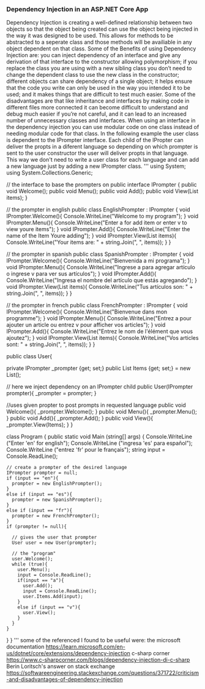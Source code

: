### Dependency Injection in an ASP.NET Core App

Dependency Injection is creating a well-defined relationship between two objects so that the object being created can use the object being injected in the way it was designed to be used. This allows for methods 
to be abstracted to a seperate class and those methods will be availiable in any object dependent on that class. Some of the Benefits of using Dependency Injection are: you can inject dependency of an interface 
and give any derivation of that interface to the constructor allowing polymorphism; if you replace the class you are using with a new sibling class you don’t need to change the dependent class to use the new class 
in the constructor; different objects can share dependency of a single object; it helps ensure that the code you write can only be used in the way you intended it to be used; and it makes things that are difficult 
to test much easier. Some of the disadvantages are that like inheritance and interfaces by making code in different files more connected it can become difficult to understand and debug much easier if you’re not 
careful, and it can lead to an increased number of unnecessary classes and interfaces. 
When using an interface in the dependency injection you can use modular code on one class instead of needing modular code for that class. In the following example the user class is dependent to the IPrompter interface. 
Each child of the IPropter can deliver the propts in a diferent language so depending on which prompter is sent to the user constructor the user will deliver propts in that language. This way we don't need to write a 
user class for each language and can add a new language just by adding a new IPrompter class.
'''
using System;
using System.Collections.Generic;

// the interface to base the prompters on
public interface IPrompter
{
  public void Welcome();
  public void Menu();
  public void Add();
  public void View(List<string> items);
}

// the prompter in english
public class EnglishPrompter : IPrompter
{
  void IPrompter.Welcome(){
    Console.WriteLine("Welcome to my program");
  }
  void IPrompter.Menu(){
    Console.WriteLine("Enter a for add item or enter v to view youre items");
  }
  void IPrompter.Add(){
    Console.WriteLine("Enter the name of the Item Youre adding");
  }
  void IPrompter.View(List<string> items){
    Console.WriteLine("Your items are: " + string.Join(", ", items));
  }
}

// the prompter in spanish
public class SpanishPrompter : IPrompter
{
  void IPrompter.Welcome(){
    Console.WriteLine("Bienvenida a mi programa");
  }
  void IPrompter.Menu(){
    Console.WriteLine("Ingrese a para agregar artículo o ingrese v para ver sus artículos");
  }
  void IPrompter.Add(){
    Console.WriteLine("Ingresa el nombre del artículo que estás agregando");
  }
  void IPrompter.View(List<string> items){
    Console.WriteLine("Tus artículos son: " + string.Join(", ", items));
  }
}

// the prompter in french
public class FrenchPrompter : IPrompter
{
  void IPrompter.Welcome(){
    Console.WriteLine("Bienvenue dans mon programme");
  }
  void IPrompter.Menu(){
    Console.WriteLine("Entrez a pour ajouter un article ou entrez v pour afficher vos articles");
  }
  void IPrompter.Add(){
    Console.WriteLine("Entrez le nom de l'élément que vous ajoutez");
  }
  void IPrompter.View(List<string> items){
    Console.WriteLine("Vos articles sont: " + string.Join(", ", items));
  }
}

public class User{

  private IPrompter _prompter {get; set;}
  public List<string> Items {get; set;} = new List<string>();
  
  // here we inject dependency on an IPrompter child
  public User(IPrompter prompter){
    _prompter = prompter;
  }

  //uses given propter to post prompts in requested language
  public void Welcome(){
    _prompter.Welcome();
  }
  public void Menu(){
    _prompter.Menu();
  }
  public void Add(){
    _prompter.Add();
  }
  public void View(){
    _prompter.View(Items);
  }
}




class Program {
  public static void Main (string[] args) {
    Console.WriteLine ("Enter 'en' for english");
    Console.WriteLine ("ingresa 'es' para español");
    Console.WriteLine ("entrez 'fr' pour le français");
    string input = Console.ReadLine();

    // create a prompter of the desired language
    IPrompter prompter = null;
    if (input == "en"){
      prompter = new EnglishPrompter();
    }
    else if (input == "es"){
      prompter = new SpanishPrompter();
    }
    else if (input == "fr"){
      prompter = new FrenchPrompter();
    }
    if (prompter != null){

      // gives the user that prompter
      User user = new User(prompter);

      // the "program"
      user.Welcome();
      while (true){
        user.Menu();
        input = Console.ReadLine();
        if(input == "a"){
          user.Add();
          input = Console.ReadLine();
          user.Items.Add(input);
        }
        else if (input == "v"){
          user.View();
        }
      }      
    }
  }
}
'''
some of the referenced I found to be useful were:
the microsoft documentation
https://learn.microsoft.com/en-us/dotnet/core/extensions/dependency-injection
c-sharp corner
https://www.c-sharpcorner.com/blogs/dependency-injection-di-c-sharp
Berin Loritsch's answer on stack exchange
https://softwareengineering.stackexchange.com/questions/371722/criticism-and-disadvantages-of-dependency-injection
